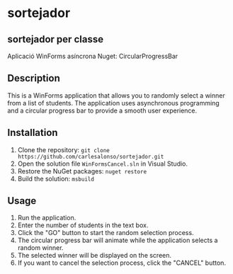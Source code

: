 # sortejador
## sortejador per classe
Aplicació WinForms asíncrona
Nuget: CircularProgressBar

## Description
This is a WinForms application that allows you to randomly select a winner from a list of students. The application uses asynchronous programming and a circular progress bar to provide a smooth user experience.

## Installation
1. Clone the repository: `git clone https://github.com/carlesalonso/sortejador.git`
2. Open the solution file `WinFormsCancel.sln` in Visual Studio.
3. Restore the NuGet packages: `nuget restore`
4. Build the solution: `msbuild`

## Usage
1. Run the application.
2. Enter the number of students in the text box.
3. Click the "GO" button to start the random selection process.
4. The circular progress bar will animate while the application selects a random winner.
5. The selected winner will be displayed on the screen.
6. If you want to cancel the selection process, click the "CANCEL" button.
